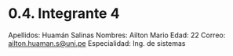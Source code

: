 # 0.4. Integrante 4

Apellidos: Huamán Salinas 
Nombres: Ailton Mario
Edad: 22
Correo: ailton.huaman.s@uni.pe
Especialidad: Ing. de sistemas